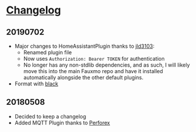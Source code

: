 # [Changelog](https://keepachangelog.com)

## 20190702

- Major changes to HomeAssistantPlugin thanks to
  [jld3103](https://github.com/jld3103):
  - Renamed plugin file
  - Now uses `Authorization: Bearer TOKEN` for authentication
  - No longer has any non-stdlib dependencies, and as such, I will likely move
    this into the main Fauxmo repo and have it installed automatically
    alongside the other default plugins.
- Format with [black](https://github.com/python/black)

## 20180508

- Decided to keep a changelog
- Added MQTT Plugin thanks to [Perforex](https://github.com/Perforex)
